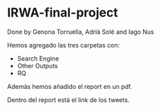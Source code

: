 # IRWA-final-project
Done by Genona Torruella, Adrià Solé and Iago Nus

Hemos agregado las tres carpetas con:

- Search Engine
- Other Outputs
- RQ

Además hemos añadido el report en un pdf. 

Dentro del report está el link de los tweets.
